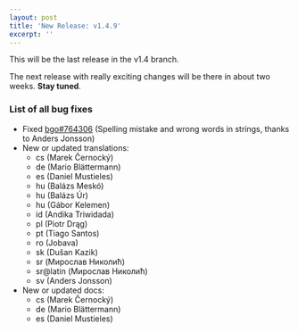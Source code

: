 ```yaml
---
layout: post
title: 'New Release: v1.4.9'
excerpt: ''
---
```


This will be the last release in the v1.4 branch.

The next release with really exciting changes will be there in about two
weeks. **Stay tuned**.

### List of all bug fixes

 * Fixed [bgo#764306](https://bugzilla.gnome.org/show_bug.cgi?id=764306) (Spelling mistake and wrong words in strings, thanks to Anders Jonsson)
 * New or updated translations:
    * cs (Marek Černocký)
    * de (Mario Blättermann)
    * es (Daniel Mustieles)
    * hu (Balázs Meskó)
    * hu (Balázs Úr)
    * hu (Gábor Kelemen)
    * id (Andika Triwidada)
    * pl (Piotr Drąg)
    * pt (Tiago Santos)
    * ro (Jobava)
    * sk (Dušan Kazik)
    * sr (Мирослав Николић)
    * sr@latin (Мирослав Николић)
    * sv (Anders Jonsson)
* New or updated docs:
    * cs (Marek Černocký)
    * de (Mario Blättermann)
    * es (Daniel Mustieles)
